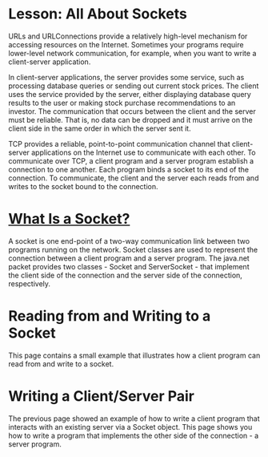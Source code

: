 <!-- https://docs.oracle.com/javase/tutorial/networking/sockets/ -->

# Lesson: All About Sockets

URLs and URLConnections provide a relatively high-level mechanism for accessing resources on the Internet. Sometimes your programs require lower-level network communication, for example, when you want to write a client-server application.

In client-server applications, the server provides some service, such as processing database queries or sending out current stock prices. The client uses the service provided by the server, either displaying database query results to the user or making stock purchase recommendations to an investor. The communication that occurs between the client and the server must be reliable. That is, no data can be dropped and it must arrive on the client side in the same order in which the server sent it.

TCP provides a reliable, point-to-point communication channel that client-server applications on the Internet use to communicate with each other. To communicate over TCP, a client program and a server program establish a connection to one another. Each program binds a socket to its end of the connection. To communicate, the client and the server each reads from and writes to the socket bound to the connection.

# [What Is a Socket?](./definition.md)

A socket is one end-point of a two-way communication link between two programs running on the network. Socket classes are used to represent the connection between a client program and a server program. The java.net packet provides two classes - Socket and ServerSocket - that implement the client side of the connection and the server side of the connection, respectively.

# Reading from and Writing to a Socket

This page contains a small example that illustrates how a client program can read from and write to a socket.

# Writing a Client/Server Pair

The previous page showed an example of how to write a client program that interacts with an existing server via a Socket object. This page shows you how to write a program that implements the other side of the connection - a server program.
